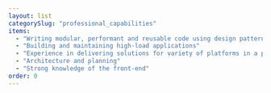 ```yaml
---
layout: list
categorySlug: "professional_capabilities"
items:
  - "Writing modular, performant and reusable code using design patterns"
  - "Building and maintaining high-load applications"
  - "Experience in delivering solutions for variety of platforms in a progressive enhancement way"
  - "Architecture and planning"
  - "Strong knowledge of the front-end"
order: 0
---
```


